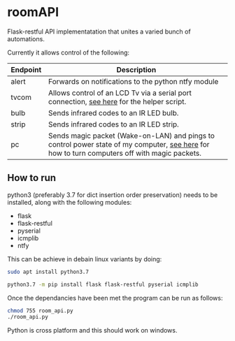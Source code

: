 # roomAPI
Flask-restful API implementatation that unites a varied bunch of automations.

Currently it allows control of the following:

|Endpoint|Description|
|---|---|
|alert|Forwards on notifications to the python ntfy module|
|tvcom|Allows control of an LCD Tv via a serial port connection, [see here](https://github.com/kennedn/TvCom) for the helper script.|
|bulb|Sends infrared codes to an IR LED bulb.|
|strip|Sends infrared codes to an IR LED strip.|
|pc|Sends magic packet (Wake-on-LAN) and pings to control power state of my computer, [see here](https://github.com/kennedn/Action-On-LAN) for how to turn computers off with magic packets.|
## How to run
python3 (preferably 3.7 for dict insertion order preservation) needs to be installed, along with the following modules:
- flask
- flask-restful
- pyserial
- icmplib
- ntfy

This can be achieve in debain linux variants by doing:

```bash
sudo apt install python3.7
```
```bash
python3.7 -m pip install flask flask-restful pyserial icmplib
```
Once the dependancies have been met the program can be run as follows:
```bash
chmod 755 room_api.py
./room_api.py
```

Python is cross platform and this should work on windows.

